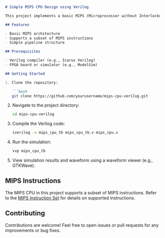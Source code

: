 ```markdown
# Simple MIPS CPU Design using Verilog

This project implements a basic MIPS (Microprocessor without Interlocked Pipeline Stages) CPU using Verilog. The goal is to provide a simple and educational example of a MIPS processor in hardware description language.

## Features

- Basic MIPS architecture
- Supports a subset of MIPS instructions
- Simple pipeline structure

## Prerequisites

- Verilog compiler (e.g., Icarus Verilog)
- FPGA board or simulator (e.g., ModelSim)

## Getting Started

1. Clone the repository:

   ```bash
   git clone https://github.com/yourusername/mips-cpu-verilog.git
   ```

2. Navigate to the project directory:

   ```bash
   cd mips-cpu-verilog
   ```

3. Compile the Verilog code:

   ```bash
   iverilog -o mips_cpu_tb mips_cpu_tb.v mips_cpu.v
   ```

4. Run the simulation:

   ```bash
   vvp mips_cpu_tb
   ```

5. View simulation results and waveform using a waveform viewer (e.g., GTKWave).

## MIPS Instructions

The MIPS CPU in this project supports a subset of MIPS instructions. Refer to the [MIPS Instruction Set](https://www.mips.com/documentation/) for details on supported instructions.

## Contributing

Contributions are welcome! Feel free to open issues or pull requests for any improvements or bug fixes.
